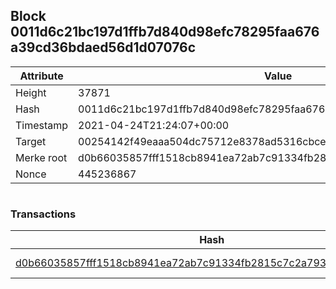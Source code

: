 ## Block 0011d6c21bc197d1ffb7d840d98efc78295faa676a39cd36bdaed56d1d07076c

Attribute | Value
--- | ---
Height | 37871
Hash | 0011d6c21bc197d1ffb7d840d98efc78295faa676a39cd36bdaed56d1d07076c
Timestamp | 2021-04-24T21:24:07+00:00
Target | 00254142f49eaaa504dc75712e8378ad5316cbcead634704b3734b6271167cc4
Merke root | d0b66035857fff1518cb8941ea72ab7c91334fb2815c7c2a793d2191ca10817d
Nonce | 445236867

```

```

### Transactions

Hash | Amount
--- | ---
[d0b66035857fff1518cb8941ea72ab7c91334fb2815c7c2a793d2191ca10817d](d0b66035857fff1518cb8941ea72ab7c91334fb2815c7c2a793d2191ca10817d.md) | 10.00000000 SKEPTI 

